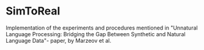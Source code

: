 # SimToReal
Implementation of the experiments and procedures mentioned in "Unnatural Language Processing: Bridging the Gap Between Synthetic and Natural Language Data"- paper, by Marzeov et al.
